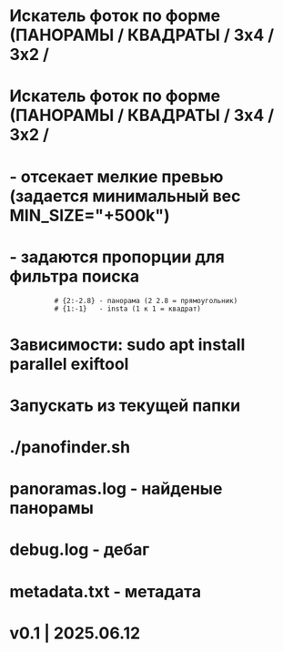 # Искатель фоток по форме (ПАНОРАМЫ / КВАДРАТЫ / 3x4 / 3x2 /
#
#      Искатель фоток по форме (ПАНОРАМЫ / КВАДРАТЫ / 3x4 / 3x2 /
#      - отсекает мелкие превью (задается минимальный вес MIN_SIZE="+500k")
#      - задаются пропорции для фильтра поиска
               # {2:-2.8} - панорама (2 2.8 = прямоугольник)
               # {1:-1}   - insta (1 к 1 = квадрат)
#
#      Зависимости: sudo apt install parallel exiftool 
#
#      Запускать из текущей папки
#      ./panofinder.sh
#      panoramas.log - найденые панорамы
#      debug.log     - дебаг
#      metadata.txt  - метадата
#
#      v0.1 |	2025.06.12
